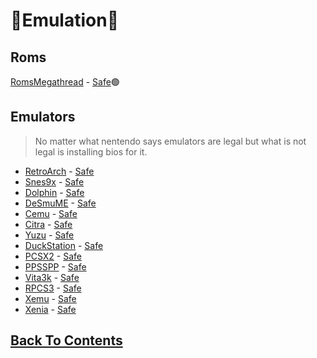 # 💾Emulation💾

## Roms
[RomsMegathread](https://r-roms.gitlab.io/megathread/) - [Safe](https://www.urlvoid.com/scan/r-roms.gitlab.io/)🟢

## Emulators

> No matter what nentendo says emulators are legal but what is not legal is installing bios for it.

- [RetroArch](https://www.retroarch.com/) - [Safe](https://www.urlvoid.com/scan/retroarch.com/)
- [Snes9x](https://www.snes9x.com/) - [Safe](https://www.urlvoid.com/scan/snes9x.com/)
- [Dolphin](https://dolphin-emu.org/) - [Safe](https://www.urlvoid.com/scan/dolphin-emu.org/)
- [DeSmuME](https://desmume.org/) - [Safe](https://www.urlvoid.com/scan/desmume.org/)
- [Cemu](http://cemu.info/) - [Safe](https://www.urlvoid.com/scan/cemu.info/)
- [Citra](https://citra-emu.org/) - [Safe](https://www.urlvoid.com/scan/citra-emu.org/)
- [Yuzu](https://yuzu-emu.org/) - [Safe](https://www.urlvoid.com/scan/yuzu-emu.org/)
- [DuckStation](https://www.duckstation.org/) - [Safe](https://www.urlvoid.com/scan/duckstation.org/)
- [PCSX2](https://pcsx2.net/) - [Safe](https://www.urlvoid.com/scan/pcsx2.net/)
- [PPSSPP](https://www.ppsspp.org/index.html) - [Safe](https://www.urlvoid.com/scan/ppsspp.org/)
- [Vita3k](https://vita3k.org/) - [Safe](https://www.urlvoid.com/scan/vita3k.org/)
- [RPCS3](https://rpcs3.net/) - [Safe](https://www.urlvoid.com/scan/rpcs3.net/)
- [Xemu](https://xemu.app/) - [Safe](https://www.urlvoid.com/scan/xemu.app/)
- [Xenia](https://xenia.jp/) - [Safe](https://www.urlvoid.com/scan/xenia.jp/)

## [Back To Contents](https://github.com/FreeCheatSheet/FreeCheatSheetGuide/blob/main/README.md#contents)
